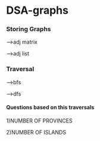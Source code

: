 # DSA-graphs

### Storing Graphs
 
-->adj matrix

-->adj list

### Traversal

-->bfs

-->dfs

#### Questions based on this traversals

1)NUMBER OF PROVINCES 

2)NUMBER OF ISLANDS 
